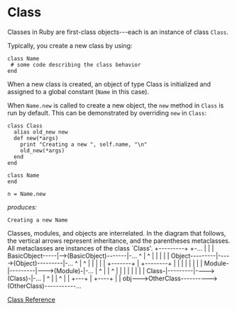 # Class

Classes in Ruby are first-class objects---each is an instance of class
`Class`.

Typically, you create a new class by using:

    class Name
     # some code describing the class behavior
    end

When a new class is created, an object of type Class is initialized and
assigned to a global constant (`Name` in this case).

When `Name.new` is called to create a new object, the `new` method in `Class`
is run by default. This can be demonstrated by overriding `new` in `Class`:

    class Class
      alias old_new new
      def new(*args)
        print "Creating a new ", self.name, "\n"
        old_new(*args)
      end
    end

    class Name
    end

    n = Name.new

*produces:*

    Creating a new Name

Classes, modules, and objects are interrelated. In the diagram that follows,
the vertical arrows represent inheritance, and the parentheses metaclasses.
All metaclasses are instances of the class `Class'.
                             +---------+             +-...
                             |         |             |
             BasicObject-----|-->(BasicObject)-------|-...
                 ^           |         ^             |
                 |           |         |             |
              Object---------|----->(Object)---------|-...
                 ^           |         ^             |
                 |           |         |             |
                 +-------+   |         +--------+    |
                 |       |   |         |        |    |
                 |    Module-|---------|--->(Module)-|-...
                 |       ^   |         |        ^    |
                 |       |   |         |        |    |
                 |     Class-|---------|---->(Class)-|-...
                 |       ^   |         |        ^    |
                 |       +---+         |        +----+
                 |                     |
    obj--->OtherClass---------->(OtherClass)-----------...

[Class Reference](https://ruby-doc.org/core-2.6/Class.html)
